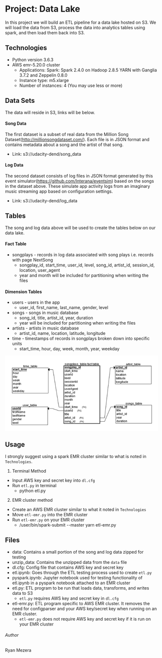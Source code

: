 # Project: Data Lake
In this project we will build an ETL pipeline for a data lake hosted on S3.  We will load the data from S3, process the data into analytics tables using spark, and then load them back into S3.

## Technologies
- Python version 3.6.3
- AWS emr-5.20.0 cluster
    - Applications: Spark: Spark 2.4.0 on Hadoop 2.8.5 YARN with Ganglia 3.7.2 and Zeppelin 0.8.0
    - Instance type: m5.xlarge
    - Number of instances: 4 (You may use less or more)

## Data Sets
The data will reside in S3, links will be below.

#### Song Data
The first dataset is a subset of real data from the Million Song Dataset(http://millionsongdataset.com/). Each file is in JSON format and contains metadata about a song and the artist of that song.
- Link: s3://udacity-dend/song_data

#### Log Data
The second dataset consists of log files in JSON format generated by this event simulator(https://github.com/Interana/eventsim) based on the songs in the dataset above. These simulate app activity logs from an imaginary music streaming app based on configuration settings.
- Link: s3://udacity-dend/log_data

## Tables
The song and log data above will be used to create the tables below on our data lake.

#### Fact Table
- songplays - records in log data associated with song plays i.e. records with page NextSong
    - songplay_id, start_time, user_id, level, song_id, artist_id, session_id, location, user_agent
    - year and month will be included for partitioning when writing the files
    
#### Dimension Tables

- users - users in the app
    - user_id, first_name, last_name, gender, level
- songs - songs in music database
    - song_id, title, artist_id, year, duration
    - year will be included for partitioning when writing the files
- artists - artists in music database
    - artist_id, name, location, latitude, longitude
- time - timestamps of records in songplays broken down into specific units
    - start_time, hour, day, week, month, year, weekday
    
![Starchart](datalake-starschema.png)


## Usage
I strongly suggest using a spark EMR cluster similar to what is noted in `Technologies`.

1. Terminal Method
- Input AWS key and secret key into `dl.cfg` 
- Run `etl.py` in terminal 
    - python etl.py
2. EMR cluster method
- Create an AWS EMR cluster similar to what it noted in `Technologies`
- Move `etl-emr.py` into the EMR cluster
- Run `etl-emr.py` on your EMR cluster
    - /user/bin/spark-submit --master yarn etl-emr.py

## Files

- data: Contains a small portion of the song and log data zipped for testing
- unzip_data: Contains the unzipped data from the `data` file
- dl.cfg: Config file that contains AWS key and secret key
- etl.ipynb: Goes through the ETL testing process used to create `etl.py`
- pyspark.ipynb:  Jupyter notebook used for testing functionality of etl.ipynb in a pyspark notebook attached to an EMR cluster
- etl.py: ETL program to be run that loads data, transforms, and writes data to S3
    - `etl.py` requires AWS key and secret key in `dl.cfg`
- etl-emr.py: ETL program specific to AWS EMR cluster. It removes the need for configparser and your AWS key/secret key when running on an EMR cluster.
    - `etl-emr.py` does not require AWS key and secret key if it is run on your EMR cluster


###### Author

Ryan Mezera